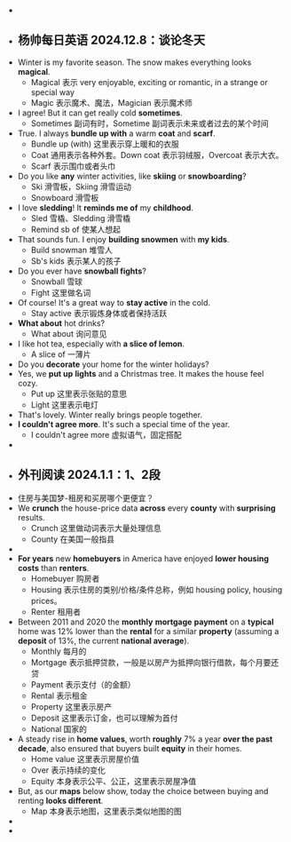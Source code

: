 -
- ## 杨帅每日英语 2024.12.8：谈论冬天
- Winter is my favorite season. The snow makes everything looks **magical**.
	- Magical 表示 very enjoyable, exciting or romantic, in a strange or special way
	- Magic 表示魔术、魔法，Magician 表示魔术师
- I agree! But it can get really cold **sometimes**.
	- Sometimes 副词有时，Sometime 副词表示未来或者过去的某个时间
- True. I always **bundle up with** a warm **coat** and **scarf**.
	- Bundle up (with) 这里表示穿上暖和的衣服
	- Coat 通用表示各种外套。Down coat 表示羽绒服，Overcoat 表示大衣。
	- Scarf 表示围巾或者头巾
- Do you like **any** winter activities, like **skiing** or **snowboarding**?
	- Ski 滑雪板，Skiing 滑雪运动
	- Snowboard 滑雪板
- I love **sledding**! It **reminds me of** my **childhood**.
	- Sled 雪橇、Sledding 滑雪橇
	- Remind sb of 使某人想起
- That sounds fun. I enjoy **building snowmen** with **my kids**.
	- Build snowman 堆雪人
	- Sb's kids 表示某人的孩子
- Do you ever have **snowball fights**?
	- Snowball 雪球
	- Fight 这里做名词
- Of course! It's a great way to **stay active** in the cold.
	- Stay active 表示锻炼身体或者保持活跃
- **What about** hot drinks?
	- What about 询问意见
- I like hot tea, especially with **a slice of lemon**.
	- A slice of 一薄片
- Do you **decorate** your home for the winter holidays?
- Yes, we **put up** **lights** and a Christmas tree. It makes the house feel cozy.
	- Put up 这里表示张贴的意思
	- Light 这里表示电灯
- That's lovely. Winter really brings people together.
- **I couldn't agree more**. It's such a special time of the year.
	- I couldn't agree more 虚拟语气，固定搭配
-
- ## 外刊阅读 2024.1.1：1、2段
- 住房与美国梦-租房和买房哪个更便宜？
- We **crunch** the house-price data **across** every **county** with **surprising** results.
	- Crunch 这里做动词表示大量处理信息
	- County 在美国一般指县
-
- **For years** new **homebuyers** in America have enjoyed **lower housing costs** than **renters**.
	- Homebuyer 购房者
	- Housing 表示住房的类别/价格/条件总称，例如 housing policy, housing prices。
	- Renter 租用者
- Between 2011 and 2020 the **monthly** **mortgage** **payment** on a **typical** home was 12% lower than the **rental** for a similar **property** (assuming a **deposit** of 13%, the current **national average**).
	- Monthly 每月的
	- Mortgage 表示抵押贷款，一般是以房产为抵押向银行借款，每个月要还贷
	- Payment 表示支付（的金额）
	- Rental 表示租金
	- Property 这里表示房产
	- Deposit 这里表示订金，也可以理解为首付
	- National 国家的
- A steady rise in **home values**, worth **roughly** 7% a year **over the past decade**, also ensured that buyers built **equity** in their homes.
	- Home value 这里表示房屋价值
	- Over 表示持续的变化
	- Equity 本身表示公平、公正，这里表示房屋净值
- But, as our **maps** below show, today the choice between buying and renting **looks different**.
	- Map 本身表示地图，这里表示类似地图的图
-
-